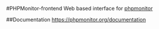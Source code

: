 #PHPMonitor-frontend
Web based interface for [phpmonitor](https://github.com/phaniso/phpmonitor)


##Documentation
https://phpmonitor.org/documentation

